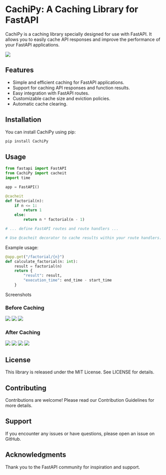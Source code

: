 # CachiPy: A Caching Library for FastAPI

CachiPy is a caching library specially designed for use with FastAPI. It allows you to easily cache API responses and improve the performance of your FastAPI applications.

<img src='CachiPy\CachiPy.png'>

## Features

- Simple and efficient caching for FastAPI applications.
- Support for caching API responses and function results.
- Easy integration with FastAPI routes.
- Customizable cache size and eviction policies.
- Automatic cache clearing.

## Installation

You can install CachiPy using pip:

```bash
pip install CachiPy
```
## Usage
```python
from fastapi import FastAPI
from CachiPy import cacheit
import time

app = FastAPI()

@cacheit
def factorial(n):
    if n <= 1:
        return 1
    else:
        return n * factorial(n - 1)

# ... define FastAPI routes and route handlers ...

# Use @cacheit decorator to cache results within your route handlers.
```
Example usage:
```python
@app.get("/factorial/{n}")
def calculate_factorial(n: int):
    result = factorial(n)
    return {
        "result": result,
        "execution_time": end_time - start_time
    }
```

Screenshots
### Before Caching
<img src='screenshots\uncached_fibonacci_20.png'>
<img src='screenshots\uncached_fibonacci_20_second.png'>
<img src='screenshots\uncached_fibonacci_25.png'>

### After Caching
<img src='screenshots\cached_factorial_250_second.png'>
<img src='screenshots\cached_factorial_250.png'>
<img src='screenshots\cached_fibonacci_300.png'>
<img src='screenshots\cached_fibonacci_20.png'>

## License
This library is released under the MIT License. See LICENSE for details.

## Contributing
Contributions are welcome! Please read our Contribution Guidelines for more details.

## Support
If you encounter any issues or have questions, please open an issue on GitHub.

## Acknowledgments
Thank you to the FastAPI community for inspiration and support.
